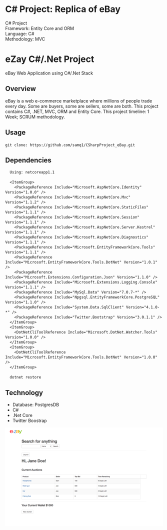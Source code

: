 # C# Project: Replica of eBay
C# Project
<br>
Framework: Entity Core and ORM<br>
Language: C# <br>
Methodology: MVC <br>

# eZay C#/.Net Project
eBay Web Application using C#/.Net Stack
## Overview
eBay is a web e-commerce marketplace where millions of people trade every day. Some are buyers, some are sellers, some are both. This project contains C#, .NET, MVC, ORM and Entity Core. This project timeline: 1 Week; SCRUM methodology.

## Usage
`` git clone: https://github.com/samq1/CSharpProject_eBay.git ``

## Dependencies
``` 
  Using: netcoreapp1.1
  
  <ItemGroup>
    <PackageReference Include="Microsoft.AspNetCore.Identity" Version="1.0.0" />
    <PackageReference Include="Microsoft.AspNetCore.Mvc" Version="1.1.2" />
    <PackageReference Include="Microsoft.AspNetCore.StaticFiles" Version="1.1.1" />
    <PackageReference Include="Microsoft.AspNetCore.Session" Version="1.1.1" />
    <PackageReference Include="Microsoft.AspNetCore.Server.Kestrel" Version="1.1.1" />
    <PackageReference Include="Microsoft.AspNetCore.Diagnostics" Version="1.1.1" />
    <PackageReference Include="Microsoft.EntityFrameworkCore.Tools" Version="1.1.1" />
    <PackageReference Include="Microsoft.EntityFrameworkCore.Tools.DotNet" Version="1.0.1" />
    <PackageReference Include="Microsoft.Extensions.Configuration.Json" Version="1.1.0" />
    <PackageReference Include="Microsoft.Extensions.Logging.Console" Version="1.1.1" />
    <PackageReference Include="MySql.Data" Version="7.0.7-*" />
    <PackageReference Include="Npgsql.EntityFrameworkCore.PostgreSQL" Version="1.1.0" />
    <PackageReference Include="System.Data.SqlClient" Version="4.1.0-*" />
    <PackageReference Include="Twitter.Bootstrap" Version="3.0.1.1" />
  </ItemGroup>
  <ItemGroup>
    <DotNetCliToolReference Include="Microsoft.DotNet.Watcher.Tools" Version="1.0.0" />
  </ItemGroup>
  <ItemGroup>
    <DotNetCliToolReference Include="Microsoft.EntityFrameworkCore.Tools.DotNet" Version="1.0.0" />
  </ItemGroup>
  
  dotnet restore

```
## Technology
- Database: PostgresDB
- C#
- .Net Core
- Twitter Boostrap

![alt text](ezay.png)

